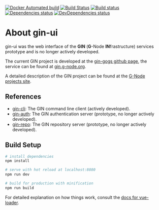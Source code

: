 [![Docker Automated build](https://img.shields.io/docker/automated/gnode/gin-ui.svg)](https://hub.docker.com/r/gnode/gin-ui)
[![Build Status](https://travis-ci.org/G-Node/gin-ui.svg?branch=master)](https://travis-ci.org/G-Node/gin-ui)
[![Build status](https://ci.appveyor.com/api/projects/status/61im4oai6bada1mn?svg=true)](https://ci.appveyor.com/project/mpsonntag/gin-ui)
[![Dependencies status](https://david-dm.org/mpsonntag/gin-ui/status.svg)](https://david-dm.org/mpsonntag/gin-ui/status.svg)
[![DevDependencies status](https://david-dm.org/G-Node/gin-ui/dev-status.svg)](https://david-dm.org/G-Node/gin-ui/dev-status.svg)


# About gin-ui

gin-ui was the web interface of the **GIN** (**G**-Node **IN**frastructure) services prototype and is no longer actively developed.

The current GIN project is developed at the [gin-gogs github page](https://github.com/G-Node/gogs), the service can be found at [gin.g-node.org](https://gin.g-node.org).

A detailed description of the GIN project can be found at the [G-Node projects site](https://g-node.github.io).

## References
- [gin-cli](https://github.com/G-Node/gin-cli): The GIN command line client (actively developed).
- [gin-auth](https://github.com/G-Node/gin-auth): The GIN authentication server (prototype, no longer actively developed).
- [gin-repo](https://github.com/G-Node/gin-repo): The GIN repository server (prototype, no longer actively developed).

## Build Setup

``` bash
# install dependencies
npm install

# serve with hot reload at localhost:8080
npm run dev

# build for production with minification
npm run build
```

For detailed explanation on how things work, consult the [docs for vue-loader](http://vuejs.github.io/vue-loader).
